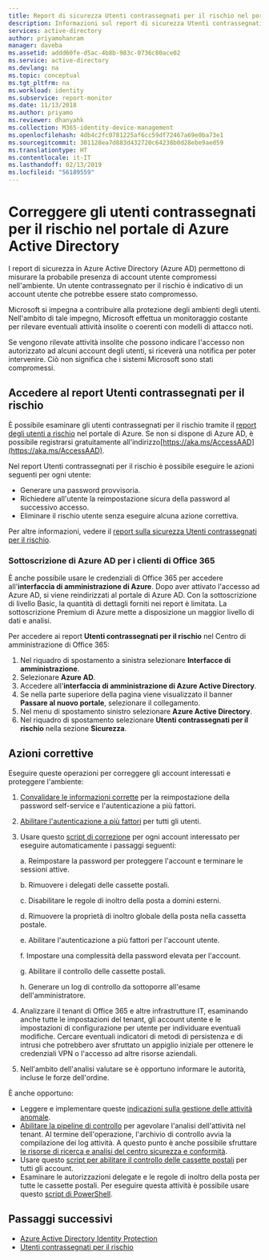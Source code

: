 ```yaml
---
title: Report di sicurezza Utenti contrassegnati per il rischio nel portale di Azure Active Directory | Microsoft Docs
description: Informazioni sul report di sicurezza Utenti contrassegnati per il rischio nel portale di Azure Active Directory
services: active-directory
author: priyamohanram
manager: daveba
ms.assetid: addd60fe-d5ac-4b8b-983c-0736c80ace02
ms.service: active-directory
ms.devlang: na
ms.topic: conceptual
ms.tgt_pltfrm: na
ms.workload: identity
ms.subservice: report-monitor
ms.date: 11/13/2018
ms.author: priyamo
ms.reviewer: dhanyahk
ms.collection: M365-identity-device-management
ms.openlocfilehash: 4db4c2fc0781225af6cc59df72467a69e0ba73e1
ms.sourcegitcommit: 301128ea7d883d432720c64238b0d28ebe9aed59
ms.translationtype: HT
ms.contentlocale: it-IT
ms.lasthandoff: 02/13/2019
ms.locfileid: "56189559"
---
```

# <a name="remediate-users-flagged-for-risk-in-the-azure-active-directory-portal"></a>Correggere gli utenti contrassegnati per il rischio nel portale di Azure Active Directory

I report di sicurezza in Azure Active Directory (Azure AD) permettono di misurare la probabile presenza di account utente compromessi nell'ambiente. Un utente contrassegnato per il rischio è indicativo di un account utente che potrebbe essere stato compromesso.

Microsoft si impegna a contribuire alla protezione degli ambienti degli utenti. Nell'ambito di tale impegno, Microsoft effettua un monitoraggio costante per rilevare eventuali attività insolite o coerenti con modelli di attacco noti. 

Se vengono rilevate attività insolite che possono indicare l'accesso non autorizzato ad alcuni account degli utenti, si riceverà una notifica per poter intervenire. Ciò non significa che i sistemi Microsoft sono stati compromessi.

## <a name="access-the-users-flagged-for-risk-report"></a>Accedere al report Utenti contrassegnati per il rischio

È possibile esaminare gli utenti contrassegnati per il rischio tramite il [report degli utenti a rischio](https://portal.azure.com/#blade/Microsoft_AAD_IAM/ActiveDirectoryMenuBlade/RiskyUsers) nel portale di Azure. Se non si dispone di Azure AD, è possibile registrarsi gratuitamente all'indirizzo[https://aka.ms/AccessAAD](https://aka.ms/AccessAAD). 

Nel report Utenti contrassegnati per il rischio è possibile eseguire le azioni seguenti per ogni utente:

- Generare una password provvisoria.
- Richiedere all'utente la reimpostazione sicura della password al successivo accesso.
- Eliminare il rischio utente senza eseguire alcuna azione correttiva.

Per altre informazioni, vedere il [report sulla sicurezza Utenti contrassegnati per il rischio](concept-user-at-risk.md).

### <a name="azure-ad-subscription-for-office-365-customers"></a>Sottoscrizione di Azure AD per i clienti di Office 365

È anche possibile usare le credenziali di Office 365 per accedere all'**interfaccia di amministrazione di Azure**. Dopo aver attivato l'accesso ad Azure AD, si viene reindirizzati al portale di Azure AD. Con la sottoscrizione di livello Basic, la quantità di dettagli forniti nei report è limitata. La sottoscrizione Premium di Azure mette a disposizione un maggior livello di dati e analisi.

Per accedere ai report **Utenti contrassegnati per il rischio** nel Centro di amministrazione di Office 365:

1.  Nel riquadro di spostamento a sinistra selezionare **Interfacce di amministrazione**. 
2.  Selezionare **Azure AD**.
3.  Accedere all'**interfaccia di amministrazione di Azure Active Directory**.
4.  Se nella parte superiore della pagina viene visualizzato il banner **Passare al nuovo portale**, selezionare il collegamento.
4.  Nel menu di spostamento sinistro selezionare **Azure Active Directory**. 
5.  Nel riquadro di spostamento selezionare **Utenti contrassegnati per il rischio** nella sezione **Sicurezza**.

## <a name="remediation-actions"></a>Azioni correttive

Eseguire queste operazioni per correggere gli account interessati e proteggere l'ambiente:

1.  [Convalidare le informazioni corrette](https://aka.ms/MFAValid) per la reimpostazione della password self-service e l'autenticazione a più fattori. 
2.  [Abilitare l'autenticazione a più fattori](https://aka.ms/MFAuth) per tutti gli utenti. 
3.  Usare questo [script di correzione](https://aka.ms/remediate) per ogni account interessato per eseguire automaticamente i passaggi seguenti: 

    a. Reimpostare la password per proteggere l'account e terminare le sessioni attive.

    b. Rimuovere i delegati delle cassette postali.

    c. Disabilitare le regole di inoltro della posta a domini esterni.

    d. Rimuovere la proprietà di inoltro globale della posta nella cassetta postale.

    e. Abilitare l'autenticazione a più fattori per l'account utente.

    f. Impostare una complessità della password elevata per l'account.

    g. Abilitare il controllo delle cassette postali.

    h. Generare un log di controllo da sottoporre all'esame dell'amministratore.

4. Analizzare il tenant di Office 365 e altre infrastrutture IT, esaminando anche tutte le impostazioni del tenant, gli account utente e le impostazioni di configurazione per utente per individuare eventuali modifiche. Cercare eventuali indicatori di metodi di persistenza e di intrusi che potrebbero aver sfruttato un appiglio iniziale per ottenere le credenziali VPN o l'accesso ad altre risorse aziendali. 

5.  Nell'ambito dell'analisi valutare se è opportuno informare le autorità, incluse le forze dell'ordine.

È anche opportuno:

- Leggere e implementare queste [indicazioni sulla gestione delle attività anomale](https://aka.ms/fixaccount). 
- [Abilitare la pipeline di controllo](https://aka.ms/improvesecurity) per agevolare l'analisi dell'attività nel tenant. Al termine dell'operazione, l'archivio di controllo avvia la compilazione dei log attività. A questo punto è anche possibile sfruttare [le risorse di ricerca e analisi del centro sicurezza e conformità](https://aka.ms/sccsearch). 
- Usare questo [script per abilitare il controllo delle cassette postali](https://aka.ms/mailboxaudit1) per tutti gli account. 
- Esaminare le autorizzazioni delegate e le regole di inoltro della posta per tutte le cassette postali. Per eseguire questa attività è possibile usare questo [script di PowerShell](https://aka.ms/delegateforwardrules). 

## <a name="next-steps"></a>Passaggi successivi

* [Azure Active Directory Identity Protection](../active-directory-identityprotection.md)
* [Utenti contrassegnati per il rischio](concept-user-at-risk.md)
